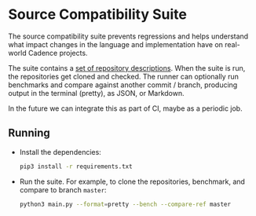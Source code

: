 # Source Compatibility Suite

The source compatibility suite prevents regressions and helps understand what impact changes in the language and implementation have on real-world Cadence projects.

The suite contains a [set of repository descriptions](https://github.com/onflow/cadence/tree/master/compat/suite). When the suite is run, the repositories get cloned and checked. The runner can optionally run benchmarks and compare against another commit / branch, producing output in the terminal (pretty), as JSON, or Markdown.

In the future we can integrate this as part of CI, maybe as a periodic job.

## Running

- Install the dependencies:

  ```sh
  pip3 install -r requirements.txt
  ```

- Run the suite. For example, to clone the repositories, benchmark, and compare to branch `master`:

  ```sh
  python3 main.py --format=pretty --bench --compare-ref master
  ```
